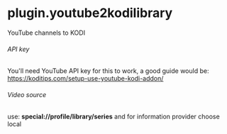 # plugin.youtube2kodilibrary
YouTube channels to KODI

###### API key
You'll need YouTube API key for this to work, a good guide would be:
https://koditips.com/setup-use-youtube-kodi-addon/

###### Video source
use:
**special://profile/library/series**
and for information provider choose local
